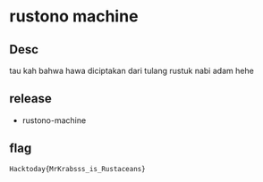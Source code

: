 # rustono machine

## Desc
tau kah bahwa hawa diciptakan dari tulang rustuk nabi adam hehe

## release
- rustono-machine

## flag
`Hacktoday{MrKrabsss_is_Rustaceans}`
